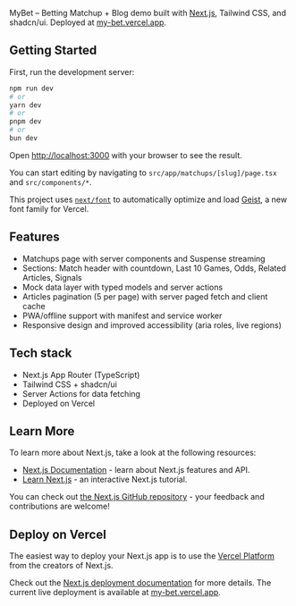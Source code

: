 MyBet – Betting Matchup + Blog demo built with [Next.js](https://nextjs.org), Tailwind CSS, and shadcn/ui. Deployed at [my-bet.vercel.app](https://my-bet.vercel.app/).

## Getting Started

First, run the development server:

```bash
npm run dev
# or
yarn dev
# or
pnpm dev
# or
bun dev
```

Open [http://localhost:3000](http://localhost:3000) with your browser to see the result.

You can start editing by navigating to `src/app/matchups/[slug]/page.tsx` and `src/components/*`.

This project uses [`next/font`](https://nextjs.org/docs/app/building-your-application/optimizing/fonts) to automatically optimize and load [Geist](https://vercel.com/font), a new font family for Vercel.

## Features

- Matchups page with server components and Suspense streaming
- Sections: Match header with countdown, Last 10 Games, Odds, Related Articles, Signals
- Mock data layer with typed models and server actions
- Articles pagination (5 per page) with server paged fetch and client cache
- PWA/offline support with manifest and service worker
- Responsive design and improved accessibility (aria roles, live regions)

## Tech stack

- Next.js App Router (TypeScript)
- Tailwind CSS + shadcn/ui
- Server Actions for data fetching
- Deployed on Vercel

## Learn More

To learn more about Next.js, take a look at the following resources:

- [Next.js Documentation](https://nextjs.org/docs) - learn about Next.js features and API.
- [Learn Next.js](https://nextjs.org/learn) - an interactive Next.js tutorial.

You can check out [the Next.js GitHub repository](https://github.com/vercel/next.js) - your feedback and contributions are welcome!

## Deploy on Vercel

The easiest way to deploy your Next.js app is to use the [Vercel Platform](https://vercel.com/new?utm_medium=default-template&filter=next.js&utm_source=create-next-app&utm_campaign=create-next-app-readme) from the creators of Next.js.

Check out the [Next.js deployment documentation](https://nextjs.org/docs/app/building-your-application/deploying) for more details. The current live deployment is available at [my-bet.vercel.app](https://my-bet.vercel.app/).
